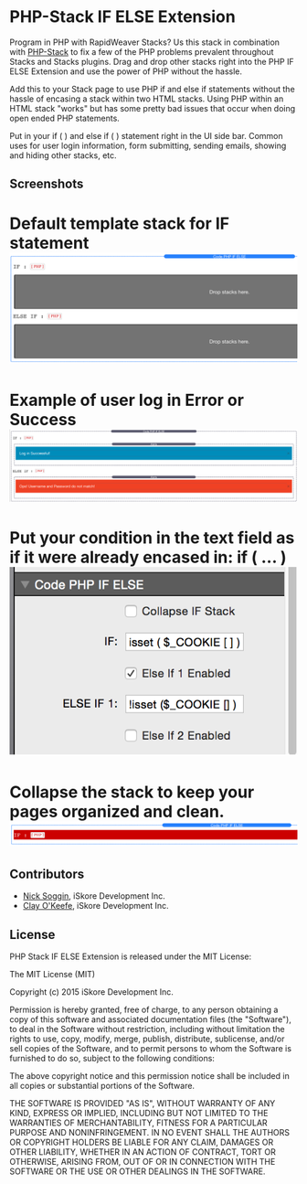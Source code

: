 # PHP-Stack IF ELSE Extension

Program in PHP with RapidWeaver Stacks? Us this stack in combination with [PHP-Stack](https://github.com/iSkore/PHP-Stack) to fix a few of the PHP problems prevalent throughout Stacks and Stacks plugins. Drag and drop other stacks right into the PHP IF ELSE Extension and use the power of PHP without the hassle.

Add this to your Stack page to use PHP if and else if statements without the hassle of encasing a stack within two HTML stacks. Using PHP within an HTML stack "works" but has some pretty bad issues that occur when doing open ended PHP statements.

Put in your if ( ) and else if ( ) statement right in the UI side bar. Common uses for user login information, form submitting, sending emails, showing and hiding other stacks, etc.


## Screenshots

Default template stack for IF statement
![Screenshot](Assets/screenshota.png)
===========


Example of user log in Error or Success
![Screenshot](Assets/screenshotb.png)
===========


Put your condition in the text field as if it were already encased in: if ( … )
![Screenshot](Assets/screenshotc.png)
===========


Collapse the stack to keep your pages organized and clean.
![Screenshot](Assets/screenshotd.png)
===========


## Contributors

- [Nick Soggin](http://www.dreamthegame.com), iSkore Development Inc.
- [Clay O'Keefe](http://www.dreamthegame.com), iSkore Development Inc.

## License

PHP Stack IF ELSE Extension is released under the MIT License:

The MIT License (MIT)

Copyright (c) 2015 iSkore Development Inc.

Permission is hereby granted, free of charge, to any person obtaining a copy
of this software and associated documentation files (the "Software"), to deal
in the Software without restriction, including without limitation the rights
to use, copy, modify, merge, publish, distribute, sublicense, and/or sell
copies of the Software, and to permit persons to whom the Software is
furnished to do so, subject to the following conditions:

The above copyright notice and this permission notice shall be included in all
copies or substantial portions of the Software.

THE SOFTWARE IS PROVIDED "AS IS", WITHOUT WARRANTY OF ANY KIND, EXPRESS OR
IMPLIED, INCLUDING BUT NOT LIMITED TO THE WARRANTIES OF MERCHANTABILITY,
FITNESS FOR A PARTICULAR PURPOSE AND NONINFRINGEMENT. IN NO EVENT SHALL THE
AUTHORS OR COPYRIGHT HOLDERS BE LIABLE FOR ANY CLAIM, DAMAGES OR OTHER
LIABILITY, WHETHER IN AN ACTION OF CONTRACT, TORT OR OTHERWISE, ARISING FROM,
OUT OF OR IN CONNECTION WITH THE SOFTWARE OR THE USE OR OTHER DEALINGS IN THE
SOFTWARE.
